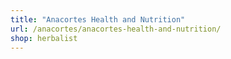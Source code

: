```yaml
---
title: "Anacortes Health and Nutrition"
url: /anacortes/anacortes-health-and-nutrition/
shop: herbalist
---
```

